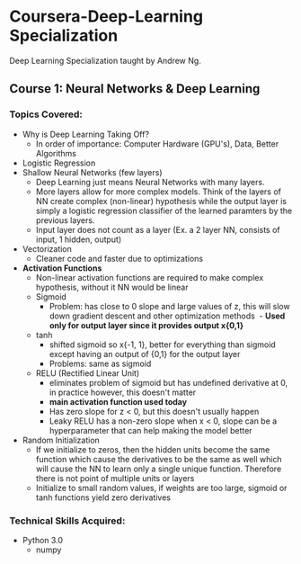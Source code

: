 # Coursera-Deep-Learning Specialization
Deep Learning Specialization taught by Andrew Ng.
## Course 1: Neural Networks & Deep Learning
### Topics Covered:
- Why is Deep Learning Taking Off?
	- In order of importance: Computer Hardware (GPU's), Data, Better Algorithms
- Logistic Regression
- Shallow Neural Networks (few layers)
 	- Deep Learning just means Neural Networks with many layers.
    - More layers allow for more complex models. Think of the layers of NN create complex (non-linear) hypothesis while the output layer is simply a logistic regression classifier of the learned paramters by the previous layers.
 	- Input layer does not count as a layer (Ex. a 2 layer NN, consists of input, 1 hidden, output)
- Vectorization
 	- Cleaner code and faster due to optimizations
- **Activation Functions**
	- Non-linear activation functions are required to make complex hypothesis, without it NN would be linear
 	- Sigmoid
  		- Problem: has close to 0 slope and large values of z, this will slow down gradient descent and other optimization methods
 		 - **Used only for output layer since it provides output x{0,1}**
 	- tanh
  		- shifted sigmoid so x{-1, 1}, better for everything than sigmoid except having an output of {0,1} for the output layer
  		- Problems: same as sigmoid
 	- RELU (Rectified Linear Unit)
  		- eliminates problem of sigmoid but has undefined derivative at 0, in practice however, this doesn't matter
  		- **main activation function used today**
        - Has zero slope for z < 0, but this doesn't usually happen
        - Leaky RELU has a non-zero slope when x < 0, slope can be a hyperparameter that can help making the model better
 - Random Initialization
  	- If we initialize to zeros, then the hidden units become the same function which cause the derivatives to be the same as well which will cause the NN to learn only a single unique function. Therefore there is not point of multiple units or layers
    - Initialize to small random values, if weights are too large, sigmoid or tanh functions yield zero derivatives

### Technical Skills Acquired:
- Python 3.0
  - numpy
